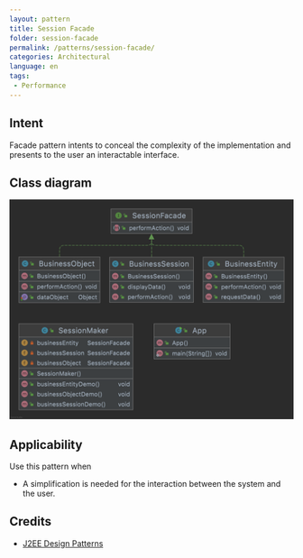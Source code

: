 ```yaml
---
layout: pattern
title: Session Facade
folder: session-facade
permalink: /patterns/session-facade/
categories: Architectural
language: en
tags:
 - Performance
---
```


## Intent
Facade pattern intents to conceal the complexity of the implementation and presents to the user an interactable interface.

## Class diagram
![alt text](./etc/sessionfacade.png "Session Facade")

## Applicability

Use this pattern when

* A simplification is needed for the interaction between the system and the user.

## Credits

* [J2EE Design Patterns](https://www.amazon.com/gp/product/0596004273/ref=as_li_tl?ie=UTF8&camp=1789&creative=9325&creativeASIN=0596004273&linkCode=as2&tag=javadesignpat-20&linkId=48d37c67fb3d845b802fa9b619ad8f31)
